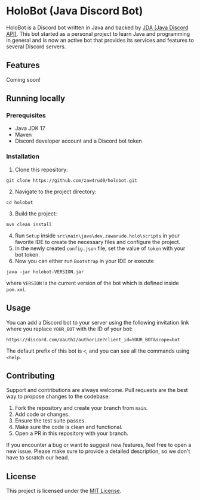 # HoloBot (Java Discord Bot)

HoloBot is a Discord bot written in Java and backed by [JDA (Java Discord API)](https://github.com/discord-jda/JDA). This bot started as a personal project to learn Java and programming in general and is now an active bot that provides its services and features to several Discord servers.

## Features

Coming soon!

## Running locally

### Prerequisites

- Java JDK 17
- Maven
- Discord developer account and a Discord bot token

### Installation

1. Clone this repository:
```
git clone https://github.com/zaw4rud0/holobot.git
```
2. Navigate to the project directory: 
```
cd holobot
```
3. Build the project:
```
mvn clean install
```
4. Run `Setup` inside `src\main\java\dev.zawarudo.holo\scripts` in your favorite IDE to create the necessary files and configure the project.
5. In the newly created `config.json` file, set the value of `token` with your bot token.
6. Now you can either run `Bootstrap` in your IDE or execute
```
java -jar holobot-VERSION.jar
```
where `VERSION` is the current version of the bot which is defined inside `pom.xml`.

## Usage

You can add a Discord bot to your server using the following invitation link where you replace `YOUR_BOT` with the ID of your bot:
```
https://discord.com/oauth2/authorize?client_id=YOUR_BOT&scope=bot
```

The default prefix of this bot is `<`, and you can see all the commands using `<help`.

## Contributing

Support and contributions are always welcome. Pull requests are the best way to propose changes to the codebase.

1. Fork the repository and create your branch from `main`.
2. Add code or changes.
3. Ensure the test suite passes.
4. Make sure the code is clean and functional.
5. Open a PR in this repository with your branch.

If you encounter a bug or want to suggest new features, feel free to open a new issue. Please make sure to provide a detailed description, so we don't have to scratch our head.

## License

This project is licensed under the [MIT License](LICENSE).